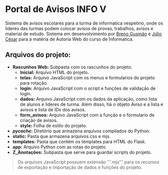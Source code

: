 # Portal de Avisos INFO V
Sistema de avisos escolares para a turma de informatica vespetino, onde os lideres das turmas podem colocar avisos de provas, trabalhos, avisos e material de estudo. 
Sistema em desenvolvimento por [Breno Gusmão](https://github.com/BrennoGithub) e [Júlio César](https://github.com/JCOAlves) para a matéria de Autoria Web do curso de Informatica.

## Arquivos do projeto:
- **Rascunhos Web:** Subpasta com os rascunhos do projeto.
  - **Inicial:** Arquivo HTML do projeto.
  - **telas:** Arquivo JavaScript com os menus e formularios do projeto para rotação.
  - **login:** Arquivo JavaScript com o script e funções de validação de login.
  - **dados:** Arquivo JavaScript com os dados da aplicação, como lista de alunos e lideres de turma. Além disso, há o objeto Aviso e
  a lista e avisos e lista de IDs dos avisos.
  - **form_avisos:** Arquivo JavaScript com a função e o formulario de criação de avisos.
  - **style:** Folha de estilo do projeto.
- **_pycache_:** Diretório que armazena arquivos compilados do Python.
- **static:** Pasta que armazena arquivos css e mjs.
- **templates:** Pasta que contém os templates para HTML do Flask.
- **app:** Arquivo Python com as rotas do projeto.
- **Z_Anotações:** Subpasta que serve para guardar scripts do projeto.

> Os arquivos JavaScript possuem extensão '''.mjs''' para os recursos de exportação e importação de dados e funções do projeto.
